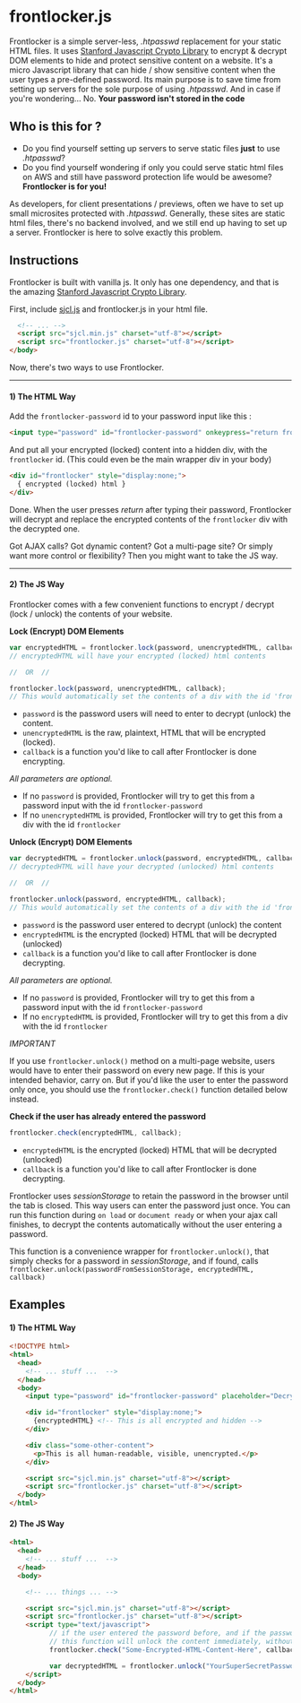 # frontlocker.js

Frontlocker is a simple server-less, *.htpasswd* replacement for your static HTML files. It uses [Stanford Javascript Crypto Library](https://github.com/bitwiseshiftleft/sjcl) to encrypt & decrypt DOM elements to hide and protect sensitive content on a website. It's a micro Javascript library that can hide / show sensitive content when the user types a pre-defined password. Its main purpose is to save time from setting up servers for the sole purpose of using *.htpasswd*. And in case if you're wondering... No. **Your password isn't stored in the code**

## Who is this for ?
* Do you find yourself setting up servers to serve static files **just** to use *.htpasswd*?  
* Do you find yourself wondering if only you could serve static html files on AWS and still have password protection life would be awesome?  
**Frontlocker is for you!**

As developers, for client presentations / previews, often we have to set up small microsites protected with *.htpasswd*. Generally, these sites are static html files, there's no backend involved, and we still end up having to set up a server. Frontlocker is here to solve exactly this problem.

## Instructions

Frontlocker is built with vanilla js. It only has one dependency, and that is the amazing [Stanford Javascript Crypto Library](https://github.com/bitwiseshiftleft/sjcl).

First, include [sjcl.js](https://github.com/bitwiseshiftleft/sjcl) and frontlocker.js in your html file.

```html
  <!-- ... -->
  <script src="sjcl.min.js" charset="utf-8"></script>
  <script src="frontlocker.js" charset="utf-8"></script>
</body>
```

Now, there's two ways to use Frontlocker.

---
#### 1) The HTML Way


Add the `frontlocker-password` id to your password input like this :

```html
<input type="password" id="frontlocker-password" onkeypress="return frontlocker.unlock()">
```

And put all your encrypted (locked) content into a hidden div, with the `frontlocker` id. (This could even be the main wrapper div in your body)

```html
<div id="frontlocker" style="display:none;">
  { encrypted (locked) html }
</div>
```

Done. When the user presses *return* after typing their password, Frontlocker will decrypt and replace the encrypted contents of the `frontlocker` div with the decrypted one.

Got AJAX calls? Got dynamic content? Got a multi-page site? Or simply want more control or flexibility?  Then you might want to take the JS way.

---
#### 2) The JS Way

Frontlocker comes with a few convenient functions to encrypt / decrypt (lock / unlock)  the contents of your website.

**Lock (Encrypt) DOM Elements**
```js
var encryptedHTML = frontlocker.lock(password, unencryptedHTML, callback);
// encryptedHTML will have your encrypted (locked) html contents

//  OR  //

frontlocker.lock(password, unencryptedHTML, callback);
// This would automatically set the contents of a div with the id 'frontlocker'
```

* `password` is the password users will need to enter to decrypt (unlock) the content.
* `unencryptedHTML` is the raw, plaintext, HTML that will be encrypted (locked).
* `callback` is a function you'd like to call after Frontlocker is done encrypting.

*All parameters are optional.*

* If no `password` is provided, Frontlocker will try to get this from a password input with the id `frontlocker-password`
* If no `unencryptedHTML` is provided, Frontlocker will try to get this from a div with the id `frontlocker`

**Unlock (Encrypt) DOM Elements**
```js
var decryptedHTML = frontlocker.unlock(password, encryptedHTML, callback);
// decryptedHTML will have your decrypted (unlocked) html contents

//  OR  //

frontlocker.unlock(password, encryptedHTML, callback);
// This would automatically set the contents of a div with the id 'frontlocker'
```

* `password` is the password user entered to decrypt (unlock) the content
* `encryptedHTML` is the encrypted (locked) HTML that will be decrypted (unlocked)
* `callback` is a function you'd like to call after Frontlocker is done decrypting.

*All parameters are optional.*

* If no `password` is provided, Frontlocker will try to get this from a password input with the id `frontlocker-password`
* If no `encryptedHTML` is provided, Frontlocker will try to get this from a div with the id `frontlocker`

*IMPORTANT*

If you use `frontlocker.unlock()` method on a multi-page website, users would have to enter their password on every new page. If this is your intended behavior, carry on. But if you'd like the user to enter the password only once, you should use the `frontlocker.check()` function detailed below instead.

**Check if the user has already entered the password**
```js
frontlocker.check(encryptedHTML, callback);
```
* `encryptedHTML` is the encrypted (locked) HTML that will be decrypted (unlocked)
* `callback` is a function you'd like to call after Frontlocker is done decrypting.

Frontlocker uses *sessionStorage* to retain the password in the browser until the tab is closed. This way users can enter the password just once. You can run this function during `on load` or `document ready` or when your ajax call finishes, to decrypt the contents automatically without the user entering a password.

This function is a convenience wrapper for `frontlocker.unlock()`, that simply checks for a password in *sessionStorage*, and if found, calls `frontlocker.unlock(passwordFromSessionStorage, encryptedHTML, callback)`

## Examples

#### 1) The HTML Way
```html
<!DOCTYPE html>
<html>
  <head>
    <!-- ... stuff ...  -->
  </head>
  <body>
    <input type="password" id="frontlocker-password" placeholder="Decryption password" onkeypress="return frontlocker.unlock()">

    <div id="frontlocker" style="display:none;">
      {encryptedHTML} <!-- This is all encrypted and hidden -->
    </div>

    <div class="some-other-content">
      <p>This is all human-readable, visible, unencrypted.</p>
    </div>

    <script src="sjcl.min.js" charset="utf-8"></script>
    <script src="frontlocker.js" charset="utf-8"></script>
  </body>
</html>
```

#### 2) The JS Way
```html
<html>
  <head>
    <!-- ... stuff ...  -->
  </head>
  <body>

    <!-- ... things ... -->

    <script src="sjcl.min.js" charset="utf-8"></script>
    <script src="frontlocker.js" charset="utf-8"></script>
    <script type="text/javascript">
          // if the user entered the password before, and if the password is still in sessionStorage,
          // this function will unlock the content immediately, without the need for typing the password again.
          frontlocker.check("Some-Encrypted-HTML-Content-Here", callback);

          var decryptedHTML = frontlocker.unlock("YourSuperSecretPassword", "Some-Encrypted-HTML-Content-Here", callback);
    </script>
  </body>
</html>
```
